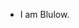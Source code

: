 - I am Blulow.

<!---
Blulow/Blulow is a ✨ special ✨ repository because its `README.md` (this file) appears on your GitHub profile.
You can click the Preview link to take a look at your changes.
--->
